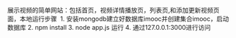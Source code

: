 展示视频的简单网站：包括首页，视频详情播放页，列表页,和添加更新视频页面，本地运行步骤
  1. 安装mongodb建立好数据库imooc并创建集合imooc，启动数据库
  2. npm install 
  3. node app.js 运行
  4. 通过127.0.0.1:3000进行访问
